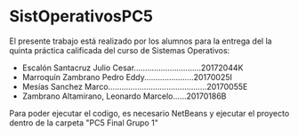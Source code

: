 # SistOperativosPC5
El presente trabajo está realizado por los alumnos para la entrega del la quinta práctica calificada del curso de Sistemas Operativos:
 * Escalón Santacruz Julio Cesar..............................20172044K
 * Marroquín Zambrano Pedro Eddy......................20170025I
 * Mesías Sanchez Marco............................................20170055E
 * Zambrano Altamirano, Leonardo Marcelo......20170186B
 
 Para poder ejecutar el codigo, es necesario NetBeans y ejecutar el proyecto dentro de la carpeta "PC5 Final Grupo 1"
